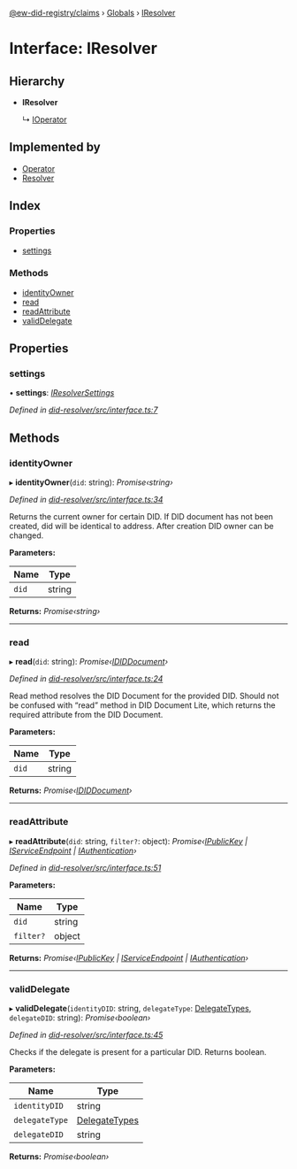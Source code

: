 [@ew-did-registry/claims](../README.md) › [Globals](../globals.md) › [IResolver](iresolver.md)

# Interface: IResolver

## Hierarchy

* **IResolver**

  ↳ [IOperator](ioperator.md)

## Implemented by

* [Operator](../classes/operator.md)
* [Resolver](../classes/resolver.md)

## Index

### Properties

* [settings](iresolver.md#settings)

### Methods

* [identityOwner](iresolver.md#identityowner)
* [read](iresolver.md#read)
* [readAttribute](iresolver.md#readattribute)
* [validDelegate](iresolver.md#validdelegate)

## Properties

###  settings

• **settings**: *[IResolverSettings](iresolversettings.md)*

*Defined in [did-resolver/src/interface.ts:7](https://github.com/energywebfoundation/ew-did-registry/blob/9ddd7ca/packages/did-resolver/src/interface.ts#L7)*

## Methods

###  identityOwner

▸ **identityOwner**(`did`: string): *Promise‹string›*

*Defined in [did-resolver/src/interface.ts:34](https://github.com/energywebfoundation/ew-did-registry/blob/9ddd7ca/packages/did-resolver/src/interface.ts#L34)*

Returns the current owner for certain DID.
If DID document has not been created, did will be identical to address.
After creation DID owner can be changed.

**Parameters:**

Name | Type |
------ | ------ |
`did` | string |

**Returns:** *Promise‹string›*

___

###  read

▸ **read**(`did`: string): *Promise‹[IDIDDocument](ididdocument.md)›*

*Defined in [did-resolver/src/interface.ts:24](https://github.com/energywebfoundation/ew-did-registry/blob/9ddd7ca/packages/did-resolver/src/interface.ts#L24)*

Read method resolves the DID Document for the provided DID.
Should not be confused with “read” method in DID Document Lite,
which returns the required attribute from the DID Document.

**Parameters:**

Name | Type |
------ | ------ |
`did` | string |

**Returns:** *Promise‹[IDIDDocument](ididdocument.md)›*

___

###  readAttribute

▸ **readAttribute**(`did`: string, `filter?`: object): *Promise‹[IPublicKey](ipublickey.md) | [IServiceEndpoint](iserviceendpoint.md) | [IAuthentication](iauthentication.md)›*

*Defined in [did-resolver/src/interface.ts:51](https://github.com/energywebfoundation/ew-did-registry/blob/9ddd7ca/packages/did-resolver/src/interface.ts#L51)*

**Parameters:**

Name | Type |
------ | ------ |
`did` | string |
`filter?` | object |

**Returns:** *Promise‹[IPublicKey](ipublickey.md) | [IServiceEndpoint](iserviceendpoint.md) | [IAuthentication](iauthentication.md)›*

___

###  validDelegate

▸ **validDelegate**(`identityDID`: string, `delegateType`: [DelegateTypes](../enums/delegatetypes.md), `delegateDID`: string): *Promise‹boolean›*

*Defined in [did-resolver/src/interface.ts:45](https://github.com/energywebfoundation/ew-did-registry/blob/9ddd7ca/packages/did-resolver/src/interface.ts#L45)*

Checks if the delegate is present for a particular DID.
Returns boolean.

**Parameters:**

Name | Type |
------ | ------ |
`identityDID` | string |
`delegateType` | [DelegateTypes](../enums/delegatetypes.md) |
`delegateDID` | string |

**Returns:** *Promise‹boolean›*
